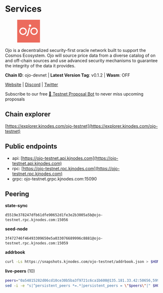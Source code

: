# Services

<figure><img src="https://raw.githubusercontent.com/kj89/cosmos-images/main/logos/ojo.png" alt=""><figcaption></figcaption></figure>

Ojo is a decentralized security-first oracle network built  to support the Cosmos Ecosystem. Ojo will source price data  from a diverse catalog of on and off-chain sources and use  advanced security mechanisms to guarantee the integrity of the data it provides.

**Chain ID**: ojo-devnet | **Latest Version Tag**: v0.1.2 | **Wasm**: OFF

[Website](https://ojo.network) | [Discord](https://discord.gg/fd8Yrex8nC) | [Twitter](https://twitter.com/ojo_network)



Subscribe to our free [🤖 Testnet Proposal Bot](https://t.me/kjnodes_testnet_proposal_bot) to never miss upcoming proposals


## Chain explorer
[https://explorer.kjnodes.com/ojo-testnet](https://explorer.kjnodes.com/ojo-testnet)

## Public endpoints

* api: [https://ojo-testnet.api.kjnodes.com](https://ojo-testnet.api.kjnodes.com)
* rpc: [https://ojo-testnet.rpc.kjnodes.com](https://ojo-testnet.rpc.kjnodes.com)
* grpc: ojo-testnet.grpc.kjnodes.com:15090

## Peering

**state-sync**

```text
d5519e378247dfb61dfe90652d1fe3e2b3005a5b@ojo-testnet.rpc.kjnodes.com:15056
```

**seed-node**

```text
3f472746f46493309650e5a033076689996c8881@ojo-testnet.rpc.kjnodes.com:15059
```

**addrbook**
```bash
curl -Ls https://snapshots.kjnodes.com/ojo-testnet/addrbook.json > $HOME/.ojo/config/addrbook.json
```

**live-peers** (10)
```bash
peers="0a54815282d06cd10ce30b5ba3f9721c6ca1b600@135.181.33.42:50656,59954989ec7cb0c12ec55128d142db1a274b4465@135.181.221.186:26656,2f739fc450015f90acc7f7199e77780d07616257@65.109.90.171:36656,0d4dc8d9e80df99fdf7fbb0e44fbe55e0f8dde28@65.108.205.47:14756,ac5089a8789736e2bc3eee0bf79ca04e22202bef@162.55.80.116:29656,8fbfa810cb666ddef1c9f4405e933ef49138f35a@65.108.199.120:54656,ae3621c022cddc8c05d7640c14147d257746fb74@185.215.166.73:26656,cbe534c7d012e9eb4e71a5573aee8acc1adf4bc6@65.108.41.172:28056,b33500a3aaeb7fa116bdbddbe9c91c3158f38f8d@128.199.18.172:26656,d5519e378247dfb61dfe90652d1fe3e2b3005a5b@65.109.68.190:15056"
sed -i -e "s|^persistent_peers *=.*|persistent_peers = \"$peers\"|" $HOME/.ojo/config/config.toml
```
